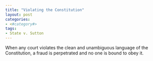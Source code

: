 ```yaml
---
title: "Violating the Constitution"
layout: post
categories:
- <#category#>
tags:
- State v. Sutton
---
```


When any court violates the clean and unambiguous language of the Constitution, a fraud is perpetrated and no one is bound to obey it.
